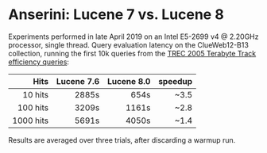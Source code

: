 # Anserini: Lucene 7 vs. Lucene 8

Experiments performed in late April 2019 on an Intel E5-2699 v4 @ 2.20GHz processor, single thread.
Query evaluation latency on the ClueWeb12-B13 collection, running the first 10k queries from the [TREC 2005 Terabyte Track efficiency queries](https://trec.nist.gov/data/terabyte05.html):

Hits       | Lucene 7.6 | Lucene 8.0 | speedup |
----------:|-----------:|-----------:|--------:|
10 hits    |      2885s |       654s |    ~3.5 |
100 hits   |      3209s |      1161s |    ~2.8 |
1000 hits  |      5691s |      4050s |    ~1.4 |

Results are averaged over three trials, after discarding a warmup run.

